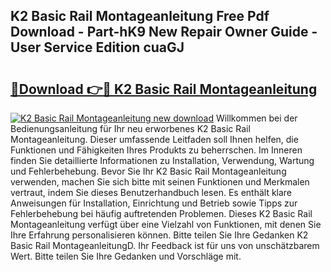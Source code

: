 ## K2 Basic Rail Montageanleitung Free Pdf Download - Part-hK9 New Repair Owner Guide - User Service Edition cuaGJ

# <h2><a href="http://df7n9w0.blite.top/?on=K2+Basic+Rail+Montageanleitung">🔗Download 👉🔴 K2 Basic Rail Montageanleitung</a></h2>

[![K2 Basic Rail Montageanleitung new download](https://i.imgur.com/lujVjoI.png)](http://df7n9w0.blite.top/?on=K2+Basic+Rail+Montageanleitung)
Willkommen bei der Bedienungsanleitung für Ihr neu erworbenes K2 Basic Rail Montageanleitung. Dieser umfassende Leitfaden soll Ihnen helfen, die Funktionen und Fähigkeiten Ihres Produkts zu beherrschen. Im Inneren finden Sie detaillierte Informationen zu Installation, Verwendung, Wartung und Fehlerbehebung. Bevor Sie Ihr K2 Basic Rail Montageanleitung verwenden, machen Sie sich bitte mit seinen Funktionen und Merkmalen vertraut, indem Sie dieses Benutzerhandbuch lesen. Es enthält klare Anweisungen für Installation, Einrichtung und Betrieb sowie Tipps zur Fehlerbehebung bei häufig auftretenden Problemen. Dieses K2 Basic Rail Montageanleitung verfügt über eine Vielzahl von Funktionen, mit denen Sie Ihre Erfahrung personalisieren können. Bitte teilen Sie Ihre Gedanken K2 Basic Rail MontageanleitungD. Ihr Feedback ist für uns von unschätzbarem Wert. Bitte teilen Sie Ihre Gedanken und Vorschläge mit.
